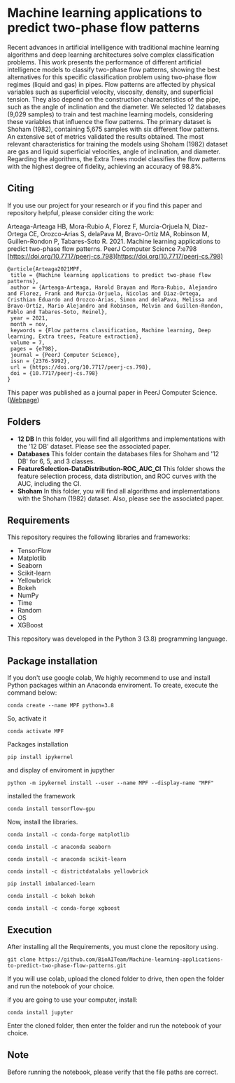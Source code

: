 # Machine learning applications to predict two-phase flow patterns

Recent advances in artificial intelligence with traditional machine learning algorithms and deep learning architectures solve complex classification problems. This work presents the performance of different artificial intelligence models to classify two-phase flow patterns, showing the best alternatives for this specific classification problem using two-phase flow regimes (liquid and gas) in pipes. Flow patterns are affected by physical variables such as superficial velocity, viscosity, density, and superficial tension. They also depend on the construction characteristics of the pipe, such as the angle of inclination and the diameter. We selected 12 databases (9,029 samples) to train and test machine learning models, considering these variables that influence the flow patterns. The primary dataset is Shoham (1982), containing 5,675 samples with six different flow patterns. An extensive set of metrics validated the results obtained. The most relevant characteristics for training the models using Shoham (1982) dataset are gas and liquid superficial velocities, angle of inclination, and diameter. Regarding the algorithms, the Extra Trees model classifies the flow patterns with the highest degree of fidelity, achieving an accuracy of 98.8%.

## Citing

If you use our project for your research or if you find this paper and repository helpful, please consider citing the work:

Arteaga-Arteaga HB, Mora-Rubio A, Florez F, Murcia-Orjuela N, Diaz-Ortega CE, Orozco-Arias S, delaPava M, Bravo-Ortíz MA, Robinson M, Guillen-Rondon P, Tabares-Soto R. 2021. Machine learning applications to predict two-phase flow patterns. PeerJ Computer Science 7:e798 [https://doi.org/10.7717/peerj-cs.798](https://doi.org/10.7717/peerj-cs.798)

```
@article{Arteaga2021MPF,
 title = {Machine learning applications to predict two-phase flow patterns},
 author = {Arteaga-Arteaga, Harold Brayan and Mora-Rubio, Alejandro and Florez, Frank and Murcia-Orjuela, Nicolas and Diaz-Ortega, Cristhian Eduardo and Orozco-Arias, Simon and delaPava, Melissa and Bravo-Ortíz, Mario Alejandro and Robinson, Melvin and Guillen-Rondon, Pablo and Tabares-Soto, Reinel},
 year = 2021,
 month = nov,
 keywords = {Flow patterns classification, Machine learning, Deep learning, Extra trees, Feature extraction},
 volume = 7,
 pages = {e798},
 journal = {PeerJ Computer Science},
 issn = {2376-5992},
 url = {https://doi.org/10.7717/peerj-cs.798},
 doi = {10.7717/peerj-cs.798}
}
```

This paper was published as a journal paper in PeerJ Computer Science. ([Webpage](https://peerj.com/articles/cs-798/#))

## Folders

- **12 DB** In this folder, you will find all algorithms and implementations with the '12 DB' dataset. Please see the associated paper. 
- **Databases** This folder contain the databases files for Shoham and '12 DB' for 6, 5, and 3 classes.
- **FeatureSelection-DataDistribution-ROC_AUC_CI** This folder shows the feature selection process, data distribution, and ROC curves with the AUC, including the CI. 
- **Shoham** In this folder, you will find all algorithms and implementations with the Shoham (1982) dataset. Also, please see the associated paper. 

## Requirements
This repository requires the following libraries and frameworks:

- TensorFlow 
- Matplotlib
- Seaborn
- Scikit-learn
- Yellowbrick
- Bokeh
- NumPy
- Time
- Random
- OS
- XGBoost

This repository was developed in the Python 3 (3.8) programming language.

## Package installation

If you don't use google colab, We highly recommend to use and install Python packages within an Anaconda enviroment. To create, execute the command below:
```
conda create --name MPF python=3.8
```
So, activate it
```
conda activate MPF 
```
Packages installation
```
pip install ipykernel
```
and display of enviroment in jupyther
```
python -m ipykernel install --user --name MPF --display-name "MPF"
```
installed the framework
```
conda install tensorflow-gpu
```
Now, install the libraries.
```
conda install -c conda-forge matplotlib
```
```
conda install -c anaconda seaborn
```
```
conda install -c anaconda scikit-learn
```
```
conda install -c districtdatalabs yellowbrick
```
```
pip install imbalanced-learn
```
```
conda install -c bokeh bokeh
```
```
conda install -c conda-forge xgboost
```
## Execution
After installing all the Requirements, you must clone the repository using.
```
git clone https://github.com/BioAITeam/Machine-learning-applications-to-predict-two-phase-flow-patterns.git
```
If you will use colab, upload the cloned folder to drive, then open the folder and run the notebook of your choice.

if you are going to use your computer, install:
```
conda install jupyter 
```
Enter the cloned folder, then enter the folder and run the notebook of your choice.

## Note 
Before running the notebook, please verify that the file paths are correct.

